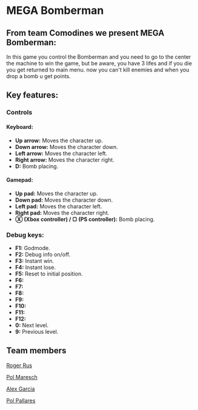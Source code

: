 # MEGA Bomberman

## From team Comodines we present MEGA Bomberman:

In this game you control the Bomberman and you need to go to the center the machine to win the game, but be aware, you have 3 lifes and if you die you get returned to main menu. now you can't kill enemies and when you drop a bomb u get points.

## Key features:

### Controls
#### Keyboard:

- **Up arrow:** Moves the character up.
- **Down arrow:** Moves the character down.
- **Left arrow:** Moves the character left.
- **Right arrow:** Moves the character right.
- **D:** Bomb placing.

#### Gamepad:

- **Up pad:** Moves the character up.
- **Down pad:** Moves the character down.
- **Left pad:** Moves the character left.
- **Right pad:** Moves the character right.
- **&#9421; (Xbox controller) / ▢ (PS controller):** Bomb placing.
### Debug keys:

- **F1:** Godmode.
- **F2:** Debug info on/off.
- **F3:** Instant win.
- **F4:** Instant lose.
- **F5:** Reset to initial position.
- **F6:**
- **F7:**
- **F8:**
- **F9:**
- **F10:**
- **F11:**
- **F12:**
- **0:** Next level.
- **9:** Previous level.

## Team members

[Roger Rus](https://github.com/rusroger)

[Pol Maresch](https://github.com/rayolop20)

[Alex Garcia](https://github.com/MaralGS)

[Pol Pallares](https://github.com/Zeta115)


